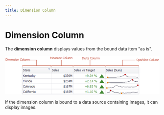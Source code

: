 ```yaml
---
title: Dimension Column
---
```

# Dimension Column
The **dimension column** displays values from the bound data item "as is".

![Grid_ColumnTypes](../../../../../images/Img19187.png)

If the dimension column is bound to a data source containing images, it can display images.